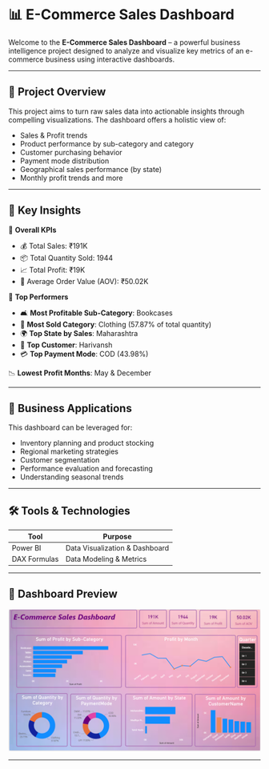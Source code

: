 # 📊 E-Commerce Sales Dashboard

Welcome to the **E-Commerce Sales Dashboard** – a powerful business intelligence project designed to analyze and visualize key metrics of an e-commerce business using interactive dashboards.

---

## 🚀 Project Overview

This project aims to turn raw sales data into actionable insights through compelling visualizations. The dashboard offers a holistic view of:
- Sales & Profit trends
- Product performance by sub-category and category
- Customer purchasing behavior
- Payment mode distribution
- Geographical sales performance (by state)
- Monthly profit trends and more

---

## 🧠 Key Insights

📌 **Overall KPIs**
- 💰 Total Sales: ₹191K
- 📦 Total Quantity Sold: 1944
- 📈 Total Profit: ₹19K
- 🛒 Average Order Value (AOV): ₹50.02K

📌 **Top Performers**
- 🛋️ **Most Profitable Sub-Category**: Bookcases
- 👗 **Most Sold Category**: Clothing (57.87% of total quantity)
- 🌍 **Top State by Sales**: Maharashtra
- 👤 **Top Customer**: Harivansh
- 💳 **Top Payment Mode**: COD (43.98%)

📉 **Lowest Profit Months**: May & December

---

## 💼 Business Applications

This dashboard can be leveraged for:
- Inventory planning and product stocking
- Regional marketing strategies
- Customer segmentation
- Performance evaluation and forecasting
- Understanding seasonal trends

---

## 🛠️ Tools & Technologies

| Tool           | Purpose                      |
|----------------|------------------------------|
| Power BI  | Data Visualization & Dashboard |
| DAX Formulas        | Data Modeling & Metrics         |

---

## 📸 Dashboard Preview

![E-Commerce Sales Dashboard](./SaleDashboard.png)

---
